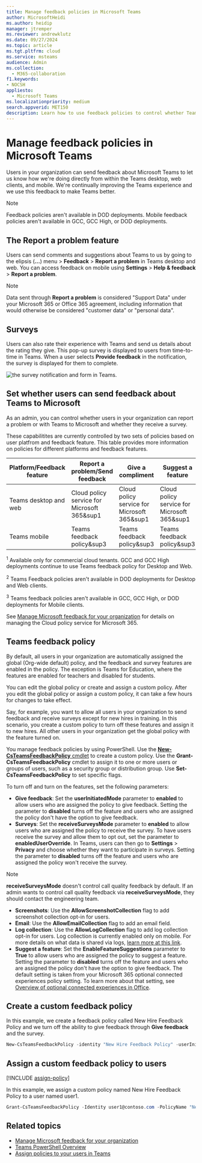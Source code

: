 ```yaml
---
title: Manage feedback policies in Microsoft Teams
author: MicrosoftHeidi
ms.author: heidip
manager: jtremper
ms.reviewer: andrewklutz
ms.date: 09/27/2024
ms.topic: article
ms.tgt.pltfrm: cloud
ms.service: msteams
audience: Admin
ms.collection: 
  - M365-collaboration
f1.keywords:
- NOCSH
appliesto: 
  - Microsoft Teams
ms.localizationpriority: medium
search.appverid: MET150
description: Learn how to use feedback policies to control whether Teams users in your organization can submit feedback about Teams to Microsoft.
---
```


# Manage feedback policies in Microsoft Teams

Users in your organization can send feedback about Microsoft Teams to let us know how we're doing directly from within the Teams desktop, web clients, and mobile. We're continually improving the Teams experience and we use this feedback to make Teams better.

> [!NOTE]
> Feedback policies aren't available in DOD deployments.
> Mobile feedback policies aren't available in GCC, GCC High, or DOD deployments.

## The **Report a problem** feature

Users can send comments and suggestions about Teams to us by going to the elipsis (**...**) menu > **Feedback** > **Report a problem** in Teams desktop and web. You can access feedback on mobile using **Settings** > **Help & feedback** > **Report a problem**.

> [!NOTE]
> Data sent through **Report a problem** is considered "Support Data" under your Microsoft 365 or Office 365 agreement, including information that would otherwise be considered "customer data" or "personal data".

## Surveys

Users can also rate their experience with Teams and send us details about the rating they give. This pop-up survey is displayed to users from time-to-time in Teams. When a user selects **Provide feedback** in the notification, the survey is displayed for them to complete.

![the survey notification and form in Teams.](media/manage-feedback-policies-in-teams-survey.png)

## Set whether users can send feedback about Teams to Microsoft

As an admin, you can control whether users in your organization can report a problem or with Teams to Microsoft and whether they receive a survey.

These capabilitites are currently controlled by two sets of policies based on user platfrom and feedback feature. This table provides more information on policies for different platforms and feedback features.


|Platform/Feedback feature |Report a problem/Send feedback |Give a compliment |Suggest a feature |Surveys |
|--------------------------|-------------------------------|------------------|------------------|--------|
|Teams desktop and web     |Cloud policy service for Microsoft 365&sup1 |Cloud policy service for Microsoft 365&sup1 |Cloud policy service for Microsoft 365&sup1 |Teams feedback policy&sup2 |
|Teams mobile              |Teams feedback policy&sup3 |Teams feedback policy&sup3 |Teams feedback policy&sup3 |Teams feedback policy&sup3 |

<sup>1</sup> Available only for commercial cloud tenants. GCC and GCC High deployments continue to use Teams feedback policy for Desktop and Web.

<sup>2</sup> Teams Feedback policies aren't available in DOD deployments for Desktop and Web clients.

<sup>3</sup> Teams feedback policies aren't available in GCC, GCC High, or DOD deployments for Mobile clients.

See [Manage Microsoft feedback for your organization](/microsoft-365/admin/manage/manage-feedback-ms-org) for details on managing the Cloud policy service for Microsoft 365.

## Teams feedback policy

By default, all users in your organization are automatically assigned the global (Org-wide default) policy, and the feedback and survey features are enabled in the policy. The exception is Teams for Education, where the features are enabled for teachers and disabled for students.

You can edit the global policy or create and assign a custom policy. After you edit the global policy or assign a custom policy, it can take a few hours for changes to take effect.

Say, for example, you want to allow all users in your organization to send feedback and receive surveys except for new hires in training. In this scenario, you create a custom policy to turn off these features and assign it to new hires. All other users in your organization get the global policy with the feature turned on.

You manage feedback policies by using PowerShell. Use the [**New-CsTeamsFeedbackPolicy** cmdlet](/powershell/module/teams/new-csteamsfeedbackpolicy) to create a custom policy. Use the **Grant-CsTeamsFeedbackPolicy** cmdlet to assign it to one or more users or groups of users, such as a security group or distribution group. Use **Set-CsTeamsFeedbackPolicy** to set specific flags.

To turn off and turn on the features, set the following parameters:

- **Give feedback**: Set the **userInitiatedMode** parameter to **enabled** to allow users who are assigned the policy to give feedback. Setting the parameter to **disabled** turns off the feature and users who are assigned the policy don't have the option to give feedback.
- **Surveys**: Set the **receiveSurveysMode** parameter to **enabled** to allow users who are assigned the policy to receive the survey. To have users receive the survey and allow them to opt out, set the parameter to **enabledUserOverride**. In Teams, users can then go to **Settings** > **Privacy** and choose whether they want to participate in surveys. Setting the parameter to **disabled** turns off the feature and users who are assigned the policy won't receive the survey.

> [!NOTE]
> **receiveSurveysMode** doesn't control call quality feedback by default. If an admin wants to control call quality feedback via **receiveSurveysMode**, they should contact the engineering team.

- **Screenshots**: Use the **AllowScreenshotCollection** flag to add screenshot collection opt-in for users.
- **Email**: Use the **AllowEmailCollection** flag to add an email field.
- **Log collection**: Use the **AllowLogCollection** flag to add log collection opt-in for users. Log collection is currently enabled only on mobile. For more details on what data is shared via logs, [learn more at this link](https://go.microsoft.com/fwlink/?linkid=2168178).
- **Suggest a feature**: Set the **EnableFeatureSuggestions** parameter to **True** to allow users who are assigned the policy to suggest a feature. Setting the parameter to **disabled** turns off the feature and users who are assigned the policy don't have the option to give feedback. The default setting is taken from your Microsoft 365 optional connected experiences policy setting. To learn more about that setting, see [Overview of optional connected experiences in Office](/deployoffice/privacy/optional-connected-experiences).

## Create a custom feedback policy

In this example, we create a feedback policy called New Hire Feedback Policy and we turn off the ability to give feedback through **Give feedback** and the survey.

```PowerShell
New-CsTeamsFeedbackPolicy -identity "New Hire Feedback Policy" -userInitiatedMode disabled -receiveSurveysMode disabled
```

## Assign a custom feedback policy to users

[!INCLUDE [assign-policy](includes/assign-policy.md)]

In this example, we assign a custom policy named New Hire Feedback Policy to a user named user1.

```PowerShell
Grant-CsTeamsFeedbackPolicy -Identity user1@contoso.com -PolicyName "New Hire Feedback Policy"
```

## Related topics

- [Manage Microsoft feedback for your organization](/microsoft-365/admin/manage/manage-feedback-ms-org)
- [Teams PowerShell Overview](teams-powershell-overview.md)
- [Assign policies to your users in Teams](policy-assignment-overview.md)
